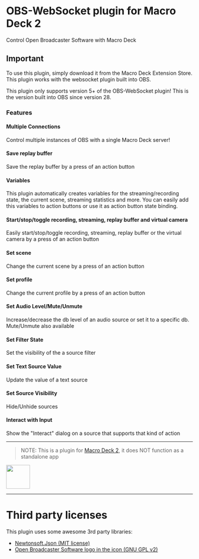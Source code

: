 # OBS-WebSocket plugin for Macro Deck 2
Control Open Broadcaster Software with Macro Deck

## Important
To use this plugin, simply download it from the Macro Deck Extension Store. This plugin works with the websocket plugin built into OBS.

This plugin only supports version 5+ of the OBS-WebSocket plugin! This is the version built into OBS since version 28.

### Features

#### Multiple Connections
Control multiple instances of OBS with a single Macro Deck server!

#### Save replay buffer
Save the replay buffer by a press of an action button

#### Variables
This plugin automatically creates variables for the streaming/recording state, the current scene, streaming statistics and more. 
You can easily add this variables to action buttons or use it as action button state binding.

#### Start/stop/toggle recording, streaming, replay buffer and virtual camera
Easily start/stop/toggle recording, streaming, replay buffer or the virtual camera by a press of an action button

#### Set scene
Change the current scene by a press of an action button

#### Set profile
Change the current profile by a press of an action button

#### Set Audio Level/Mute/Unmute
Increase/decrease the db level of an audio source or set it to a specific db. Mute/Unmute also available

#### Set Filter State
Set the visibility of the a source filter

#### Set Text Source Value
Update the value of a text source

#### Set Source Visibility
Hide/Unhide sources

#### Interact with Input
Show the "Interact" dialog on a source that supports that kind of action

----

> NOTE: This is a plugin for [Macro Deck 2](https://github.com/SuchByte/Macro-Deck), it does NOT function as a standalone app

<img height="64px" src="https://macrodeck.org/images/macro_deck_2_official_plugin.png" />

----

# Third party licenses
This plugin uses some awesome 3rd party libraries:
- [Newtonsoft.Json (MIT license)](https://www.newtonsoft.com/json)
- [Open Broadcaster Software logo in the icon (GNU GPL v2)](https://de.m.wikipedia.org/wiki/Datei:Open_Broadcaster_Software_Logo.png)
